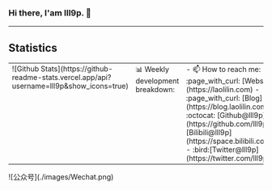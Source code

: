 ### Hi there, I'am lll9p. 👋
<hr/>
<h2>Statistics</h2>
<table>
  <tr>
    <td valign="top">
![Github Stats](https://github-readme-stats.vercel.app/api?username=lll9p&show_icons=true)
    </td>
    <td valign="top">
📊 Weekly development breakdown:
<!--START_SECTION:waka-->
<!--END_SECTION:waka-->
    </td>
    <td valign="top">
- 📫 How to reach me:
    - :page_with_curl: [Website](https://laolilin.com)
    - :page_with_curl: [Blog](https://blog.laolilin.com)
    - :octocat: [Github@lll9p](https://github.com/lll9p)
    - :tv: [Bilibili@lll9p](https://space.bilibili.com/210780)
    - :bird:[Twitter@lll9p](https://twitter.com/lll9p/)
    </td>
  </tr>
</table>
![公众号](./images/Wechat.png)

